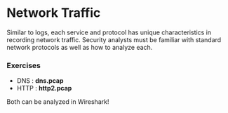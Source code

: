 # Network Traffic

Similar to logs, each service and protocol has unique characteristics in recording network traffic. Security analysts must be familiar with standard network protocols as well as how to analyze each.

### Exercises

- DNS : **dns.pcap**
- HTTP : **http2.pcap**

Both can be analyzed in Wireshark!
